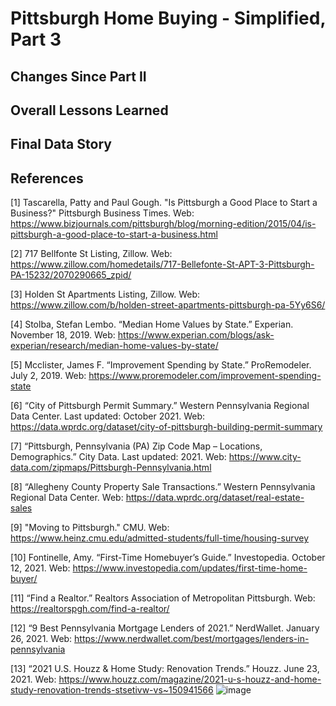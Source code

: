 # Pittsburgh Home Buying - Simplified, Part 3

## Changes Since Part II


## Overall Lessons Learned

## Final Data Story

## References

[1] Tascarella, Patty and Paul Gough. "Is Pittsburgh a Good Place to Start a Business?" Pittsburgh Business Times. Web: https://www.bizjournals.com/pittsburgh/blog/morning-edition/2015/04/is-pittsburgh-a-good-place-to-start-a-business.html

[2] 717 Bellfonte St Listing, Zillow. Web: https://www.zillow.com/homedetails/717-Bellefonte-St-APT-3-Pittsburgh-PA-15232/2070290665_zpid/

[3] Holden St Apartments Listing, Zillow. Web: https://www.zillow.com/b/holden-street-apartments-pittsburgh-pa-5Yy6S6/

[4] Stolba, Stefan Lembo. “Median Home Values by State.” Experian. November 18, 2019. Web: https://www.experian.com/blogs/ask-experian/research/median-home-values-by-state/

[5] Mcclister, James F. “Improvement Spending by State.” ProRemodeler. July 2, 2019. Web: https://www.proremodeler.com/improvement-spending-state

[6] “City of Pittsburgh Permit Summary.” Western Pennsylvania Regional Data Center. Last updated: October 2021. Web: https://data.wprdc.org/dataset/city-of-pittsburgh-building-permit-summary

[7] “Pittsburgh, Pennsylvania (PA) Zip Code Map – Locations, Demographics.” City Data. Last updated: 2021. Web: https://www.city-data.com/zipmaps/Pittsburgh-Pennsylvania.html

[8] “Allegheny County Property Sale Transactions.” Western Pennsylvania Regional Data Center. Web: https://data.wprdc.org/dataset/real-estate-sales

[9] "Moving to Pittsburgh." CMU. Web: https://www.heinz.cmu.edu/admitted-students/full-time/housing-survey 

[10] Fontinelle, Amy. “First-Time Homebuyer’s Guide.” Investopedia. October 12, 2021. Web: https://www.investopedia.com/updates/first-time-home-buyer/

[11] “Find a Realtor.” Realtors Association of Metropolitan Pittsburgh. Web: https://realtorspgh.com/find-a-realtor/

[12] “9 Best Pennsylvania Mortgage Lenders of 2021.” NerdWallet. January 26, 2021. Web: https://www.nerdwallet.com/best/mortgages/lenders-in-pennsylvania

[13] “2021 U.S. Houzz & Home Study: Renovation Trends.” Houzz. June 23, 2021. Web: https://www.houzz.com/magazine/2021-u-s-houzz-and-home-study-renovation-trends-stsetivw-vs~150941566
![image](https://user-images.githubusercontent.com/79218366/144290361-d4ee39b4-e2b5-4e69-b09b-4a690b5095e0.png)
